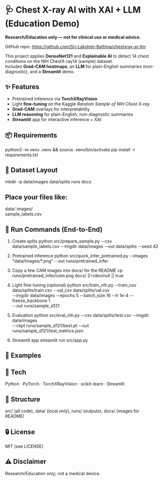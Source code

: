# 🩺 Chest X-ray AI with XAI + LLM (Education Demo)

**Research/Education only — not for clinical use or medical advice.**

GitHub repo: https://github.com/Sri-Lakshmi-Bathina/chestxray-ai-llm

This project applies **DenseNet121** and **Explainable AI** to detect 14 chest conditions on the NIH ChestX-ray14 (sample) dataset.  
Includes **Grad-CAM heatmaps**, an **LLM** for plain-English summaries (non-diagnostic), and a **Streamlit** demo.

## ✨ Features
- Pretrained inference via **TorchXRayVision**
- Light **fine-tuning** on the Kaggle *Random Sample of NIH Chest X-ray*
- **Grad-CAM** overlays for interpretability
- **LLM reasoning** for plain-English, non-diagnostic summaries
- **Streamlit** app for interactive inference + XAI

## 📦 Requirements
python3 -m venv .venv && source .venv/bin/activate
pip install -r requirements.txt

## 📁 Dataset Layout
mkdir -p data/images data/splits runs docs

## Place your files like:
 data/
   images/                 
   sample_labels.csv

## 🚀 Run Commands (End-to-End)
1) Create splits
python src/prepare_sample.py --csv data/sample_labels.csv --imgdir data/images --out data/splits --seed 42

2) Pretrained inference
python src/quick_infer_pretrained.py --images "data/images/*.png" --out runs/pretrained_infer

3) Copy a few CAM images into docs/ for the README
cp runs/pretrained_infer/*cam*.png docs/ 2>/dev/null || true

4) Light fine-tuning (optional)
python src/train_nih.py --train_csv data/splits/train.csv --val_csv data/splits/val.csv \
  --imgdir data/images --epochs 5 --batch_size 16 --lr 1e-4 --freeze_backbone 1 \
  --out runs/sample_d121

5) Evaluation
python src/eval_nih.py --csv data/splits/test.csv --imgdir data/images \
  --ckpt runs/sample_d121/best.pt --out runs/sample_d121/test_metrics.json

6) Streamlit app
streamlit run src/app.py

## 📸 Examples

## 🧰 Tech
Python · PyTorch · TorchXRayVision · scikit-learn · Streamlit

## 📂 Structure
src/ (all code), data/ (local only), runs/ (outputs), docs/ (images for README)

## 🔒 License
MIT (see LICENSE)

## ⚠ Disclaimer
Research/Education only; not a medical device.
